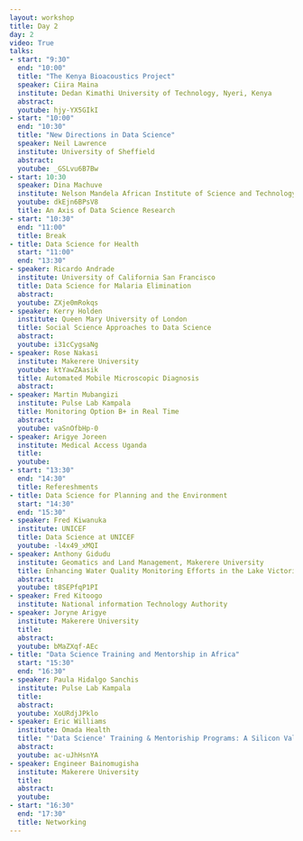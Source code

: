 ```yaml
---
layout: workshop
title: Day 2
day: 2
video: True
talks:
- start: "9:30"
  end: "10:00"
  title: "The Kenya Bioacoustics Project"
  speaker: Ciira Maina
  institute: Dedan Kimathi University of Technology, Nyeri, Kenya
  abstract:
  youtube: hjy-YX5GIkI
- start: "10:00"
  end: "10:30"
  title: "New Directions in Data Science"
  speaker: Neil Lawrence
  institute: University of Sheffield
  abstract:
  youtube: _GSLvu6B7Bw
- start: 10:30
  speaker: Dina Machuve
  institute: Nelson Mandela African Institute of Science and Technology
  youtube: dkEjn6BPsV8
  title: An Axis of Data Science Research
- start: "10:30"
  end: "11:00"
  title: Break
- title: Data Science for Health
  start: "11:00"
  end: "13:30"
- speaker: Ricardo Andrade
  institute: University of California San Francisco
  title: Data Science for Malaria Elimination
  abstract:
  youtube: ZXje0mRokqs
- speaker: Kerry Holden
  institute: Queen Mary University of London
  title: Social Science Approaches to Data Science
  abstract:
  youtube: i31cCygsaNg
- speaker: Rose Nakasi
  institute: Makerere University
  youtube: ktYawZAasik
  title: Automated Mobile Microscopic Diagnosis
  abstract:
- speaker: Martin Mubangizi
  institute: Pulse Lab Kampala
  title: Monitoring Option B+ in Real Time
  abstract:
  youtube: vaSnOfbHp-0
- speaker: Arigye Joreen
  institute: Medical Access Uganda
  title:
  youtube:
- start: "13:30"
  end: "14:30"
  title: Refereshments
- title: Data Science for Planning and the Environment
  start: "14:30"
  end: "15:30"
- speaker: Fred Kiwanuka
  institute: UNICEF
  title: Data Science at UNICEF
  youtube: -l4x49_xMQI
- speaker: Anthony Gidudu
  institute: Geomatics and Land Management, Makerere University
  title: Enhancing Water Quality Monitoring Efforts in the Lake Victoria Using Satellite Imagery
  abstract:
  youtube: t8SEPfqP1PI
- speaker: Fred Kitoogo
  institute: National information Technology Authority
- speaker: Joryne Arigye
  institute: Makerere University
  title: 
  abstract:
  youtube: bMaZXqf-AEc
- title: "Data Science Training and Mentorship in Africa"
  start: "15:30"
  end: "16:30"
- speaker: Paula Hidalgo Sanchis
  institute: Pulse Lab Kampala
  title: 
  abstract:
  youtube: XoURdjJPklo
- speaker: Eric Williams
  institute: Omada Health
  title: "'Data Science' Training & Mentoriship Programs: A Silicon Valley Hiring Manager Perspective"
  abstract:
  youtube: ac-uJhHsnYA
- speaker: Engineer Bainomugisha
  institute: Makerere University
  title: 
  abstract:
  youtube:
- start: "16:30"
  end: "17:30"
  title: Networking
---
```

